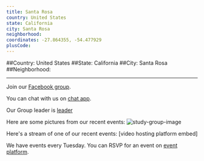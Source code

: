 ```yaml
---
title: Santa Rosa
country: United States
state: California
city: Santa Rosa
neighborhood: 
coordinates: -27.864355, -54.477929
plusCode:
---
```


##Country: United States
##State: California
##City: Santa Rosa
##Neighborhood: 
*****
Join our [Facebook group](https://www.facebook.com/groups/free.code.camp.santa.rosa).

You can chat with us on [chat app]().

Our Group leader is [leader]()

Here are some pictures from our recent events:
![study-group-image]()

Here's a stream of one of our recent events:
[video hosting platform embed]

We have events every Tuesday. You can RSVP for an event on [event platform]().
